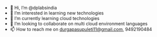 - 👋 Hi, I’m @dplabsindia
- 👀 I’m interested in learning new technologies
- 🌱 I’m currently learning cloud technologies
- 💞️ I’m looking to collaborate on multi cloud environment languages
- 📫 How to reach me on durgapasupuleti11@gmail.com, 9492190484

<!---
dplabsindia/dplabsindia is a ✨ special ✨ repository because its `README.md` (this file) appears on your GitHub profile.
You can click the Preview link to take a look at your changes.
--->
